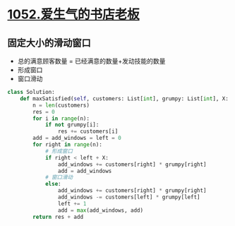# [1052.爱生气的书店老板](https://leetcode-cn.com/problems/grumpy-bookstore-owner/)

## 固定大小的滑动窗口
+ 总的满意顾客数量 = 已经满意的数量+发动技能的数量
+ 形成窗口
+ 窗口滑动

``` python
class Solution:
    def maxSatisfied(self, customers: List[int], grumpy: List[int], X: int) -> int:
        n = len(customers)
        res = 0
        for i in range(n):
            if not grumpy[i]:
                res += customers[i]
        add = add_windows = left = 0
        for right in range(n):
            # 形成窗口
            if right < left + X:
                add_windows += customers[right] * grumpy[right]
                add = add_windows
            # 窗口滑动
            else:
                add_windows += customers[right] * grumpy[right]
                add_windows -= customers[left] * grumpy[left]
                left += 1
                add = max(add_windows, add)
        return res + add
```